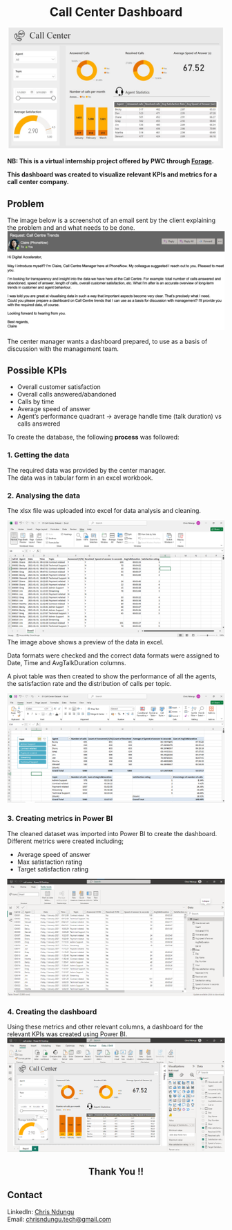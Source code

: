 
<h1 align='center'>Call Center Dashboard </h1> 

![Alt text](<Images/call center.jpg>)

 **NB: This is a virtual internship project offered by PWC through [Forage](theforage.com).**

**This dashboard was created to visualize relevant KPIs and metrics for a call center company.**

## Problem
The image below is a screenshot of an email sent by the client explaining the problem and and what needs to be done. 
![A screenshot of the problem and the requirements](Images/problem_to_be_solved.png)

The center manager wants a dashboard prepared, to use as a basis of discussion with the management team. 

## Possible KPIs
* Overall customer satisfaction
* Overall calls answered/abandoned
* Calls by time
* Average speed of answer
* Agent’s performance quadrant -> average handle time (talk duration) vs calls answered

To create the database, the following **process** was followed: 
### 1. Getting the data
The required data was provided by the center manager.  
The data was in tabular form in an excel workbook.

### 2. Analysing the data
The xlsx file was uploaded into excel for data analysis and cleaning. 

![View of the table](Images/Excel_1.png)
The image above shows a preview of the data in excel. 

Data formats were checked and the correct data formats were assigned to Date, Time and AvgTalkDuration columns.  

A pivot table was then created to show the performance of all the agents, the satisfaction rate and the distribution of calls per topic. 

![Pivot table](Images/Excel_2.png)

### 3. Creating metrics in Power BI
The cleaned dataset was imported into Power BI to create the dashboard.  
Different metrics were created including;  
* Average speed of answer
* Max satistaction rating
* Target satisfaction rating

![Table view](Images/Power_BI_1.png)

### 4. Creating the dashboard
Using these metrics and other relevant columns, a dashboard for the relevant KPIs was created using Power BI.
![Dahboard](Images/Power_BI_2.png)

<h2 align=center>Thank You !!</h2>

## Contact
LinkedIn: [Chris Ndungu](https://www.linkedin.com/in/chris-ndungu/)  
Email: chrisndungu.tech@gmail.com
## 
